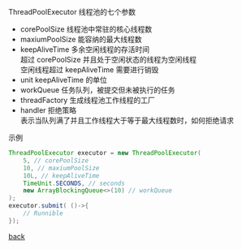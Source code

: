 ThreadPoolExecutor 线程池的七个参数  
- corePoolSize 线程池中常驻的核心线程数  
- maxiumPoolSize 能容纳的最大线程数  
- keepAliveTime 多余空闲线程的存活时间  
超过 corePoolSize 并且处于空闲状态的线程为空闲线程  
空闲线程超过 keepAliveTime 需要进行销毁  
- unit keepAliveTime 的单位   
- workQueue 任务队列，被提交但未被执行的任务  
- threadFactory 生成线程池工作线程的工厂  
- handler 拒绝策略  
表示当队列满了并且工作线程大于等于最大线程数时，如何拒绝请求  

示例
```Java
ThreadPoolExecutor executor = new ThreadPoolExecutor(
    5, // corePoolSize
    10, // maxiumPoolSize
    10L, // keepAliveTime
    TimeUnit.SECONDS, // seconds
    new ArrayBlockingQueue<>(10) // workQueue
);
executor.submit( ()->{
    // Runnible
});
```

[back](../16.md)  